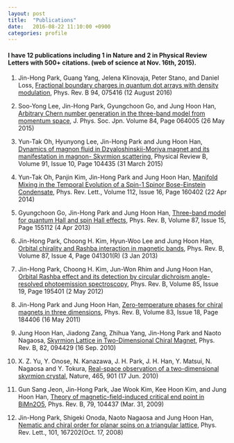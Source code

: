```yaml
---
layout: post
title:  "Publications"
date:   2016-08-22 11:10:00 +0900
categories: profile
---
```



#### I have 12 publications including 1 in Nature and 2 in Physical Review Letters with 500+ citations. (web of science at Nov. 16th, 2015).


1.  Jin-Hong Park, Guang Yang, Jelena Klinovaja, Peter Stano, and Daniel Loss, [Fractional boundary charges in quantum dot arrays with density modulation](http://journals.aps.org/prb/abstract/10.1103/PhysRevB.94.075416), Phys. Rev. B 94, 075416 (12 August 2016)


1.  Soo-Yong Lee,  Jin-Hong Park, Gyungchoon Go, and Jung Hoon Han, [Arbitrary Chern number generation in the three-band model from momentum space](http://journals.jps.jp/doi/abs/10.7566/JPSJ.84.064005), J. Phys. Soc. Jpn. Volume 84, Page 064005 (26 May 2015)

1.  Yun-Tak Oh, Hyunyong Lee, Jin-Hong Park and Jung Hoon Han, [Dynamics of magnon fluid in Dzyaloshinskii-Moriya magnet and its manifestation in magnon- Skyrmion scattering](http://journals.aps.org/prb/abstract/10.1103/PhysRevB.91.104435), Physical Review B, Volume 91, Issue 10, Page 104435 (31 March 2015)

1.    Yun-Tak Oh, Panjin Kim, Jin-Hong Park and Jung Hoon Han, [Manifold Mixing in the Temporal Evolution of a Spin-1 Spinor Bose-Einstein Condensate](http://journals.aps.org/prl/abstract/10.1103/PhysRevLett.112.160402), Phys. Rev. Lett., Volume 112, Issue 16, Page 160402 (22 Apr 2014)

1.    Gyungchoon Go, Jin-Hong Park and Jung Hoon Han, [Three-band model for quantum Hall and spin Hall effects](http://journals.aps.org/prb/abstract/10.1103/PhysRevB.87.155112), Phys. Rev. B, Volume 87, Issue 15, Page 155112 (4 Apr 2013)

1.    Jin-Hong Park, Choong H. Kim, Hyun-Woo Lee and Jung Hoon Han, [Orbital chirality and Rashba interaction in magnetic bands](http://journals.aps.org/prb/abstract/10.1103/PhysRevB.87.041301), Phys. Rev. B, Volume 87, Issue 4, Page 041301(R) (3 Jan 2013)

1.   Jin-Hong Park, Choong H. Kim, Jun-Won Rhim and Jung Hoon Han, [Orbital Rashba effect and its detection by circular dichroism angle-resolved photoemission spectroscopy](http://journals.aps.org/prb/abstract/10.1103/PhysRevB.85.195401), Phys. Rev. B, Volume 85, Issue 19, Page 195401 (2 May 2012)

1.   Jin-Hong Park and Jung Hoon Han, [Zero-temperature phases for chiral magnets in three dimensions](http://journals.aps.org/prb/abstract/10.1103/PhysRevB.83.184406), Phys. Rev. B, Volume 83, Issue 18, Page 184406 (16 May 2011)

1.    Jung Hoon Han, Jiadong Zang, Zhihua Yang, Jin-Hong Park and Naoto Nagaosa, [Skyrmion Lattice in Two-Dimensional Chiral Magnet](http://journals.aps.org/prb/abstract/10.1103/PhysRevB.82.094429), Phys. Rev. B, 82, 094429 (16 Sep. 2010)

1.   X. Z. Yu, Y. Onose, N. Kanazawa, J. H. Park, J. H. Han, Y. Matsui, N. Nagaosa and Y. Tokura, [Real-space observation of a two-dimensional skyrmion crystal](http://www.nature.com/nature/journal/v465/n7300/full/nature09124.html), Nature, 465, 901 (17 Jun. 2010)

1.    Gun Sang Jeon, Jin-Hong Park, Jae Wook Kim, Kee Hoon Kim, and Jung Hoon Han, [Theory of magnetic-field-induced critical end point in BiMn2O5](http://journals.aps.org/prb/abstract/10.1103/PhysRevB.79.104437), Phys. Rev. B, 79, 104437 (Mar. 31, 2009)

1.    Jin-Hong Park, Shigeki Onoda, Naoto Nagaosa and Jung Hoon Han, [Nematic and chiral order for planar spins on a triangular lattice](http://journals.aps.org/prl/abstract/10.1103/PhysRevLett.101.167202), Phys. Rev. Lett., 101, 167202(Oct. 17, 2008)
